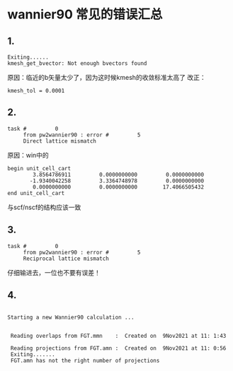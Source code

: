 # wannier90 常见的错误汇总
## 1.
```
Exiting......
kmesh_get_bvector: Not enough bvectors found
```
原因：临近的b矢量太少了，因为这时候kmesh的收敛标准太高了
改正：
```
kmesh_tol = 0.0001
```
## 2.
```
task #         0
     from pw2wannier90 : error #         5
     Direct lattice mismatch

```
原因：win中的
```
begin unit_cell_cart
        3.8564786911         0.0000000000         0.0000000000
       -1.9340042258         3.3364748978         0.0000000000
        0.0000000000         0.0000000000        17.4066505432
end unit_cell_cart
```
与scf/nscf的结构应该一致

## 3.
```
task #         0
     from pw2wannier90 : error #         5
     Reciprocal lattice mismatch

```
仔细输进去，一位也不要有误差！

## 4.
```

Starting a new Wannier90 calculation ...


 Reading overlaps from FGT.mmn    :  Created on  9Nov2021 at 11: 1:43

 Reading projections from FGT.amn :  Created on  9Nov2021 at 11: 0:56
 Exiting.......
 FGT.amn has not the right number of projections

```
